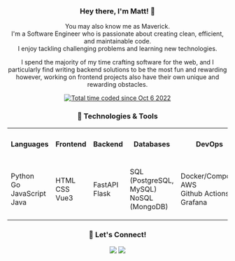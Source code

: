<h3 align="center">Hey there, I'm Matt! 👋</h3>
<p align="center">
    You may also know me as Maverick.<br />
    I'm a Software Engineer who is passionate about creating clean, efficient, and maintainable code.<br />
    I enjoy tackling challenging problems and learning new technologies.<br />
</p>
<p align="center">
    I spend the majority of my time crafting software for the web, and I particularly find writing backend solutions to be the most fun and rewarding however, working on frontend projects also have their own unique and rewarding obstacles.<br />
</p>
<p align="center">
<a href="https://wakatime.com/@98f82f74-56ef-41ed-aad7-312ed2697484"><img src="https://wakatime.com/badge/user/98f82f74-56ef-41ed-aad7-312ed2697484.svg" alt="Total time coded since Oct 6 2022" /></a>
</p>

<h3 align="center">🔧 Technologies & Tools</h3>


<table align="center">
<tr>
<th>

<h4>Languages</h4>

</th>
<th>

<h4>Frontend</h4>

</th>
<th>

<h4>Backend</h4>

</th>
<th>

<h4>Databases</h4>

</th>
<th>

<h4>DevOps</h4>

</th>
</tr>
<tr>
<td>

Python<br />
Go<br />
JavaScript<br />
Java<br />

</td>
<td>

HTML<br />
CSS<br />
Vue3<br />

</td>
<td>

FastAPI<br />
Flask<br />

</td>
<td>

SQL (PostgreSQL, MySQL)<br />
NoSQL (MongoDB)<br />

</td>
<td>

Docker/Compose<br />
AWS<br />
Github Actions<br />
Grafana<br />

</td>
</tr>
</table>


<h3 align="center">💬 Let's Connect!</h3>
<p align="center">
<a href="https://www.linkedin.com/in/matthew-reeder-willson/"><img src="https://img.shields.io/badge/LinkedIn-0077B5?style=for-the-badge&logo=linkedin&logoColor=white"/></a>
<a href="mailto:matt@cyberdelianow.com"><img src="https://img.shields.io/badge/Email-D14836?style=for-the-badge&logo=gmail&logoColor=white"/></a>
</p>
